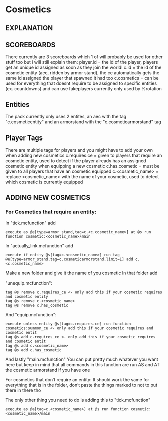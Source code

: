# <Unnamed Project> Cosmetics
      
##  EXPLANATION
  
##  SCOREBOARDS
  
 There currently are 3 scoreboards which 1 of will probably be used for other stuff too but i will still explain them:
 player.id = the id of the player, players get an unique id assigned as soon as they join the world!
 c.id = the id of the cosmetic entity (aec, ridden by armor stand), the ce automatically gets the same id assigned the player that spawned it   had too
 c.cosmetics = can be used for everything that doesnt require to be assigned to specific entities (ex. countdowns) and can use fakeplayers
 currently only used by %rotation
 ## Entities
 The pack currently only uses 2 entites, an aec with the tag "c.cosmeticentity" and an armorstand with the "c.cosmeticarmorstand" tag
 ## Player Tags 
 There are multiple tags for players and you might have to add your own when adding new cosmetics
 c.requires.ce = given to players that require an cosmetic entity, used to detect if the player already has an assigned cosmetic entity when    equipping a new cosmetic
 c.has.cosmetic = must be given to all players that have an cosmetic equipped
 c.<cosmetic_name> = replace <cosmetic_name> with the name of your cosmetic, used to detect which cosmetic is currently equipped
 
## ADDING NEW COSMETICS
### For Cosmetics that require an entity:
  
In "tick.mcfunction" add 
```mcfunction
execute as @e[type=armor_stand,tag=c.<c.cosmetic_name>] at @s run function cosmetic:<cosmetic_name>/main
```
In "actually_link.mcfunction" add 
```mcfunction
execute if entity @s[tag=c.<cosmetic_name>] run tag @e[type=armor_stand,tag=c.cosmeticarmorstand,limit=1] add c.<c.cosmetic_name>
```
Make a new folder and give it the name of you cosmetic
In that folder add
  
"unequip.mcfunction":
```mcfunction
tag @s remove c.requires_ce <- only add this if your cosmetic requires and cosmetic entity
tag @s remove c.<cosmetic_name>
tag @s remove c.has_cosmetic
```
      
And "equip.mcfunction":
```mcfunction
execute unless entity @s[tag=c.requires.ce] run function cosmetics:summon_ce <- only add this if your cosmetic requires and cosmetic entit
tag @s add c.requires_ce <- only add this if your cosmetic requires and cosmetic entit
tag @s add c.<cosmetic_name>
tag @s add c.has_cosmetic
```

And lastly "main.mcfunction"
You can put pretty much whatever you want here but keep in mind that all commands in this function are run AS and AT the cosmetic armorstand if you have one
  
  
For cosmetics that don’t require an entity:
It should work the same for everything that is in the folder, don’t paste the things marked to not to put there in there tho

The only other thing you need to do is adding this to "tick.mcfunction"
```mcfunction
execute as @a[tag=c.<cosmetic_name>] at @s run function cosmetic:<cosmetic_name>/main
````
